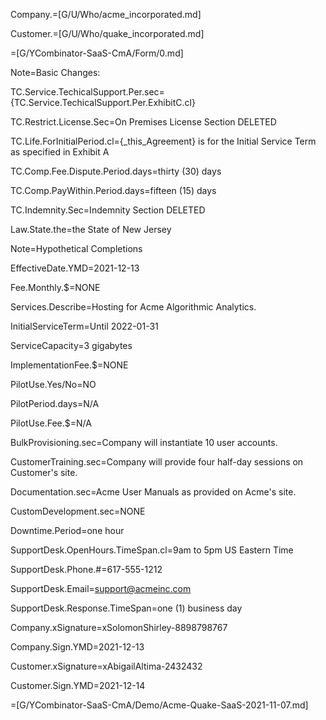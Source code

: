 Company.=[G/U/Who/acme_incorporated.md]

Customer.=[G/U/Who/quake_incorporated.md]

=[G/YCombinator-SaaS-CmA/Form/0.md]

Note=Basic Changes:

TC.Service.TechicalSupport.Per.sec={TC.Service.TechicalSupport.Per.ExhibitC.cl}

TC.Restrict.License.Sec=On Premises License Section DELETED

TC.Life.ForInitialPeriod.cl={_this_Agreement} is for the Initial Service Term as specified in Exhibit A

TC.Comp.Fee.Dispute.Period.days=thirty (30) days

TC.Comp.PayWithin.Period.days=fifteen (15) days

TC.Indemnity.Sec=Indemnity Section DELETED

Law.State.the=the State of New Jersey

Note=Hypothetical Completions

EffectiveDate.YMD=2021-12-13

Fee.Monthly.$=NONE

Services.Describe=Hosting for Acme Algorithmic Analytics.

InitialServiceTerm=Until 2022-01-31

ServiceCapacity=3 gigabytes

ImplementationFee.$=NONE

PilotUse.Yes/No=NO

PilotPeriod.days=N/A

PilotUse.Fee.$=N/A

BulkProvisioning.sec=Company will instantiate 10 user accounts.

CustomerTraining.sec=Company will provide four half-day sessions on Customer's site.

Documentation.sec=Acme User Manuals as provided on Acme's site.

CustomDevelopment.sec=NONE

Downtime.Period=one hour

SupportDesk.OpenHours.TimeSpan.cl=9am to 5pm US Eastern Time

SupportDesk.Phone.#=617-555-1212

SupportDesk.Email=support@acmeinc.com

SupportDesk.Response.TimeSpan=one (1) business day

Company.xSignature=xSolomonShirley-8898798767

Company.Sign.YMD=2021-12-13

Customer.xSignature=xAbigailAltima-2432432

Customer.Sign.YMD=2021-12-14

=[G/YCombinator-SaaS-CmA/Demo/Acme-Quake-SaaS-2021-11-07.md]
